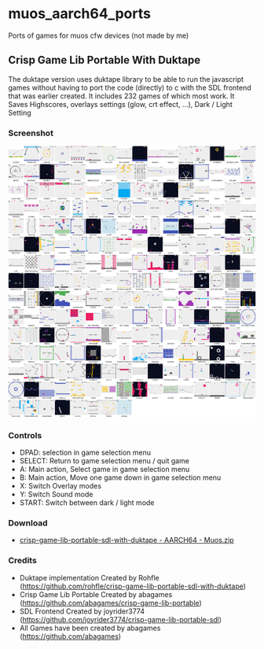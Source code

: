 # muos_aarch64_ports
Ports of games for muos cfw devices (not made by me)

## Crisp Game Lib Portable With Duktape
The duktape version uses duktape library to be able to run the javascript games without having to port the code (directly) to c with the SDL frontend that was earlier created. It includes 232 games of which most work. 
It Saves Highscores, overlays settings (glow, crt effect, ...), Dark / Light Setting 

### Screenshot
<img src="screenshots/crisp-game-lib-portable-sdl-with-duktape - AARCH64 - Muos.png" width=640>

### Controls
* DPAD: selection in game selection menu
* SELECT: Return to game selection menu / quit game
* A: Main action, Select game in game selection menu
* B: Main action, Move one game down in game selection menu
* X: Switch Overlay modes
* Y: Switch Sound mode
* START: Switch between dark / light mode

### Download
* [crisp-game-lib-portable-sdl-with-duktape - AARCH64 - Muos.zip](https://github.com/joyrider3774/muos_aarch64_ports/releases/latest/download/crisp-game-lib-portable-sdl-with-duktape.-.AARCH64.-.Muos.zip)

### Credits
* Duktape implementation Created by Rohfle (https://github.com/rohfle/crisp-game-lib-portable-sdl-with-duktape)
* Crisp Game Lib Portable Created by abagames (https://github.com/abagames/crisp-game-lib-portable)
* SDL Frontend Created by joyrider3774 (https://github.com/joyrider3774/crisp-game-lib-portable-sdl)
* All Games have been created by abagames (https://github.com/abagames)

